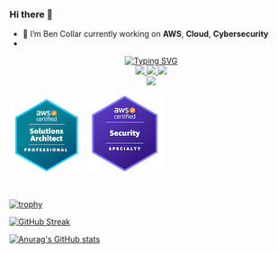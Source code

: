 ### Hi there 👋


- 🔭 I’m Ben Collar currently working on __AWS__, __Cloud__, __Cybersecurity__
-


<p align="center">
<a href="https://github.com/eckolp2003">
    <img src="https://readme-typing-svg.demolab.com?font=Arial&size=18&duration=2000&pause=100&multiline=true&width=400&height=80&lines=Ben+Collar;Solutions Architect+%7C+Cybersecurity+%7C+Infrastructure;+%7C+Cloud+Engineering%7C+" alt="Typing SVG" />
</a>
<br/>

<a href="http://bencollar.info/">
    <img src="https://img.shields.io/badge/Website-Portfolio-red?style=flat-square">
</a>  
<a href="https://www.linkedin.com/in/ben-collar/">
    <img src="https://img.shields.io/badge/-Linkedin-blue?style=flat-square&logo=linkedin">
</a>
<a href="mailto:bencollar@gmail.com">
    <img src="https://img.shields.io/badge/-Email-red?style=flat-square&logo=gmail&logoColor=white">
</a>

<br/> 
<a href="https://github.com/eckolp2003">
    <img src="https://github-stats-alpha.vercel.app/api?username=eckolp2003&cc=22272e&tc=37BCF6&ic=fff&bc=0000">
</a>
<br/>
</a>  

<img src="https://github.com/eckolp2003/eckolp2003/blob/b8f40e0e11159fc48daa18a03afe34ac6c5e5729/aws-certified-solutions-architect-professional%20(2).png"> <img src="https://github.com/eckolp2003/eckolp2003/blob/8fecb05e786c3072002a5499dd67522536c0917d/aws-certified-security-specialty%20(1).png">

    
</a>  
<br/>
</p>

[![trophy](https://github-profile-trophy.vercel.app/?username=eckolp2003&theme=default)](https://github.com/ryo-ma/github-profile-trophy)

[![GitHub Streak](https://streak-stats.demolab.com?user=eckolp2003&theme=vue)](https://git.io/streak-stats)

[![Anurag's GitHub stats](https://github-readme-stats.vercel.app/api?username=eckolp2003&theme=vue)](https://github.com/anuraghazra/github-readme-stats)
